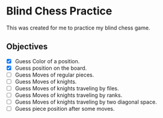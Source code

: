 # Blind Chess Practice

This was created for me to practice my blind chess game.

## Objectives

- [X] Guess Color of a position.
- [X] Guess position on the board.
- [ ] Guess Moves of regular pieces.
- [ ] Guess Moves of knights.
- [ ] Guess Moves of knights traveling by files.
- [ ] Guess Moves of knights traveling by ranks.
- [ ] Guess Moves of knights traveling by two diagonal space.
- [ ] Guess piece position after some moves.
